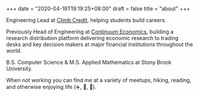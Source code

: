 +++
date = "2020-04-19T19:19:25+08:00"
draft = false
title = "about"
+++

Engineering Lead at [Climb Credit](http://www.climbcredit.com), helping students build careers.

Previously Head of Engineering at [Continuum Economics](http://www.continuumeconomics.com), building a research distribution platform delivering economic research to trading desks and key decision makers at major financial institutions throughout the world.

B.S. Computer Science & M.S. Applied Mathematics at Stony Brook University.

When not working you can find me at a variety of meetups, hiking, reading, and otherwise enjoying life (✈️, 🍻, 🌮).
